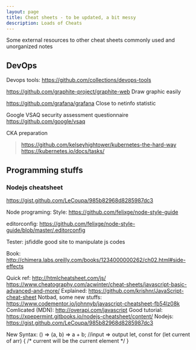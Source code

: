 ```yaml
---
layout: page
title: Cheat sheets - to be updated, a bit messy
description: Loads of Cheats
---
```


Some external resources to other cheat sheets commonly used and unorganized notes

## DevOps

Devops tools:
https://github.com/collections/devops-tools

https://github.com/graphite-project/graphite-web
Draw graphic easily

https://github.com/grafana/grafana
Close to netinfo statistic

Google VSAQ security assessment questionnaire
https://github.com/google/vsaq

CKA preparation
> https://github.com/kelseyhightower/kubernetes-the-hard-way
> https://kubernetes.io/docs/tasks/


## Programming stuffs

### Nodejs cheatsheet
https://gist.github.com/LeCoupa/985b82968d8285987dc3

Node programing:
Style:
https://github.com/felixge/node-style-guide

editorconfig:
https://github.com/felixge/node-style-guide/blob/master/.editorconfig

Tester:
jsfiddle good site to manipulate js codes

Book:
http://chimera.labs.oreilly.com/books/1234000000262/ch02.html#side-effects

Quick ref:
http://htmlcheatsheet.com/js/
https://www.cheatography.com/acwinter/cheat-sheets/javascript-basic-advanced-and-more/
Explained:
https://github.com/krishnr/JavaScript-cheat-sheet
Notbad, some new stuffs:
https://www.codementor.io/johnnyb/javascript-cheatsheet-fb54lz08k
Comlicated (MDN):
http://overapi.com/javascript
Good tutorial:
https://xpepermint.gitbooks.io/nodejs-cheatsheet/content/
Nodejs:
https://gist.github.com/LeCoupa/985b82968d8285987dc3

New Syntax:
() =>
(a, b) => a + b; //input => output
let, const
for (let current of arr) {
    /* current will be the current element */
}
